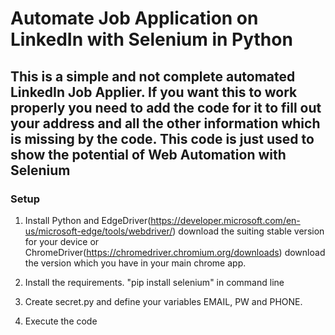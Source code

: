 # Automate Job Application on LinkedIn with Selenium in Python

## This is a simple and not complete automated LinkedIn Job Applier. If you want this to work properly you need to add the code for it to fill out your address and all the other information which is missing by the code. This code is just used to show the potential of Web Automation with Selenium

### Setup

1. Install Python and EdgeDriver(<https://developer.microsoft.com/en-us/microsoft-edge/tools/webdriver/>) download the suiting stable version for your device or ChromeDriver(<https://chromedriver.chromium.org/downloads>) download the version which you have in your main chrome app.

2. Install the requirements. "pip install selenium" in command line

3. Create secret.py and define your variables EMAIL, PW and PHONE.

4. Execute the code
